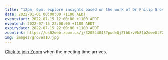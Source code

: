```yaml
---
title: "12pm, 6pm: explore insights based on the work of Dr Philip Groves"
date: 2022-01-01 00:00:00 +1100 AEDT
eventstart: 2022-07-15 12:00:00 +1100 AEDT
eventend: 2022-07-15 22:00:00 +1100 AEDT
expirydate: 2022-07-15 22:00:00 +1100 AEDT
zoomlink: https://us02web.zoom.us/j/320544045?pwd=QjZtbUxvVk81b2dweUtZZTE3ZE9IZz09
img: images/grovesID.jpg
---
```


[Click to join Zoom](https://us02web.zoom.us/j/320544045?pwd=QjZtbUxvVk81b2dweUtZZTE3ZE9IZz09) when the meeting time arrives.